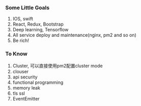 ### Some Little Goals
1. IOS, swift
2. React, Redux, Bootstrap
3. Deep learning, Tensorflow
4. All service deploy and maintenance(nginx, pm2 and so on)
5. Be rich!

### To Know
1. Cluster, 可以直接使用pm2配置cluster mode
2. clouser
3. api security
4. functional programming
5. memory leak
6. tls ssl
7. EventEmitter